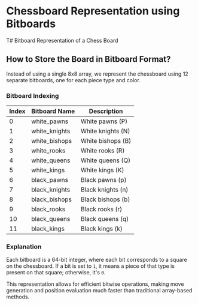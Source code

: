 
# Chessboard Representation using Bitboards

T# Bitboard Representation of a Chess Board

## How to Store the Board in Bitboard Format?

Instead of using a single 8x8 array, we represent the chessboard using 12 separate bitboards, one for each piece type and color.

### Bitboard Indexing

| Index | Bitboard Name    | Description             |
|--------|----------------|-------------------------|
| 0      | white_pawns    | White pawns (P)        |
| 1      | white_knights  | White knights (N)      |
| 2      | white_bishops  | White bishops (B)      |
| 3      | white_rooks    | White rooks (R)        |
| 4      | white_queens   | White queens (Q)       |
| 5      | white_kings    | White kings (K)        |
| 6      | black_pawns    | Black pawns (p)        |
| 7      | black_knights  | Black knights (n)      |
| 8      | black_bishops  | Black bishops (b)      |
| 9      | black_rooks    | Black rooks (r)        |
| 10     | black_queens   | Black queens (q)       |
| 11     | black_kings    | Black kings (k)        |

### Explanation
Each bitboard is a 64-bit integer, where each bit corresponds to a square on the chessboard. If a bit is set to `1`, it means a piece of that type is present on that square; otherwise, it's `0`.

This representation allows for efficient bitwise operations, making move generation and position evaluation much faster than traditional array-based methods.
